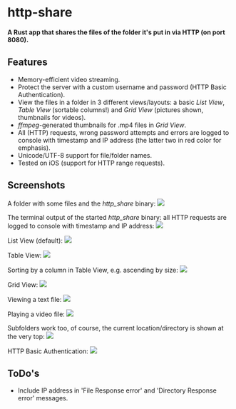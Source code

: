 # http-share
**A Rust app that shares the files of the folder it's put in via HTTP (on port 8080).**

## Features

* Memory-efficient video streaming.
* Protect the server with a custom username and password (HTTP Basic Authentication).
* View the files in a folder in 3 different views/layouts: a basic *List View*, *Table View* (sortable columns!) and *Grid View* (pictures shown, thumbnails for videos).
* *ffmpeg*-generated thumbnails for .mp4 files in *Grid View*.
* All (HTTP) requests, wrong password attempts and errors are logged to console with timestamp and IP address (the latter two in red color for emphasis).
* Unicode/UTF-8 support for file/folder names.
* Tested on iOS (support for HTTP range requests).

## Screenshots

A folder with some files and the *http_share* binary:
![](images/example_folder.png "")

The terminal output of the started *http_share* binary: all HTTP requests are logged to console with timestamp and IP address:
![](images/console_log.png "")

List View (default):
![](images/list_view.png "")

Table View:
![](images/table_view.png "")

Sorting by a column in Table View, e.g. ascending by size:
![](images/table_view_sorted.png "")

Grid View:
![](images/grid_view.png "")

Viewing a text file:
![](images/viewing_a_text_file.png "")

Playing a video file:
![](images/playing_a_video_file.png "")

Subfolders work too, of course, the current location/directory is shown at the very top:
![](images/subfolders.png "")

HTTP Basic Authentication:
![](images/http_basic_auth.png "")

## ToDo's

* Include IP address in 'File Response error' and 'Directory Response error' messages.